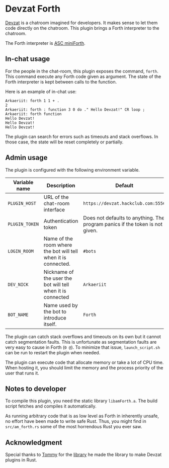 # Devzat Forth

[Devzat](https://github.com/quackduck/devzat) is a chatroom imagined for developers. It makes sense to let them code directly on the chatroom. This plugin brings a Forth interpreter to the chatroom.

The Forth interpreter is [ASC miniForth](https://github.com/Arkaeriit/ASCminiForth).

## In-chat usage

For the people in the chat-room, this plugin exposes the command, `forth`. This command execute any Forth code given as argument. The state of the Forth interpreter is kept between calls to the function.

Here is an example of in-chat use:

```
Arkaeriit: forth 1 1 + .
2
Arkaeriit: forth : function 3 0 do ." Hello Devzat!" CR loop ;
Arkaeriit: forth function
Hello Devzat!
Hello Devzat!
Hello Devzat!
```

The plugin can search for errors such as timeouts and stack overflows. In those case, the state will be reset completely or partially.

## Admin usage

The plugin is configured with the following environment variable.

|Variable name |Description                                                   |Default                                                                     |
|--------------|--------------------------------------------------------------|----------------------------------------------------------------------------|
|`PLUGIN_HOST` |URL of the chat-room interface                                |`https://devzat.hackclub.com:5556`                                          |
|`PLUGIN_TOKEN`|Authentication token                                          |Does not defaults to anything. The program panics if the token is not given.|
|`LOGIN_ROOM`  |Name of the room where the bot will tell when it is connected.|`#bots`                                                                     |
|`DEV_NICK`    |Nickname of the user the bot will tell when it is connected   |`Arkaeriit`                                                                 |
|`BOT_NAME`    |Name used by the bot to introduce itself.                     |`Forth`                                                                     |

The plugin can catch stack overflows and timeouts on its own but it cannot catch segmentation faults. This is unfortunate as segmentation faults are very easy to cause in Forth (`0 @`). To minimize that issue, `launch_script.sh` can be run to restart the plugin when needed.

The plugin can execute code that allocate memory or take a lot of CPU time. When hosting it, you should limit the memory and the process priority of the user that runs it.

## Notes to developer

To compile this plugin, you need the static library `libamForth.a`. The build script fetches and compiles it automatically.

As running arbitrary code that is as low level as Forth in inherently unsafe, no effort have been made to write safe Rust. Thus, you might find in `src/am_forth.rs` some of the most horrendous Rust you ever saw.

## Acknowledgment

Special thanks to [Tommy](https://github.com/TommyPujol06) for the [library](https://github.com/TommyPujol06/devzat-rs) he made the library to make Devzat plugins in Rust.

